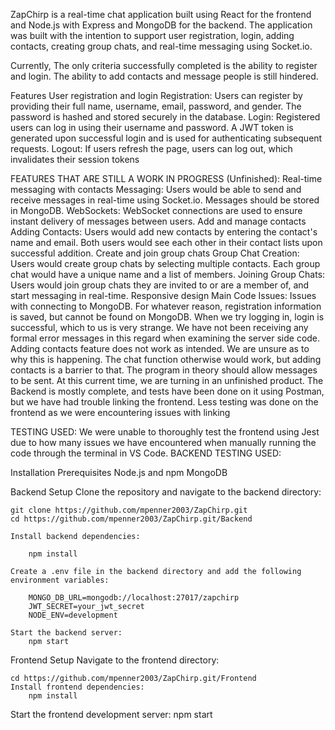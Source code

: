 ZapChirp is a real-time chat application built using React for the frontend and Node.js with Express and MongoDB for the backend. The application was built with the intention to support user registration, login, adding contacts, creating group chats, and real-time messaging using Socket.io.

Currently, The only criteria successfully completed is the ability to register and login.  The ability to add contacts and message people is still hindered.

Features
    User registration and login
        Registration: Users can register by providing their full name, username, email, password, and gender. The password is hashed and stored securely in the database.
        Login: Registered users can log in using their username and password. A JWT token is generated upon successful login and is used for authenticating subsequent requests.
        Logout: If users refresh the page, users can log out, which invalidates their session tokens


FEATURES THAT ARE STILL A WORK IN PROGRESS (Unfinished):
    Real-time messaging with contacts
        Messaging: Users would be able to send and receive messages in real-time using Socket.io. Messages should be stored in MongoDB.
        WebSockets: WebSocket connections are used to ensure instant delivery of messages between users.
    Add and manage contacts
        Adding Contacts: Users would add new contacts by entering the contact's name and email. Both users would see each other in their contact lists upon successful addition.
    Create and join group chats
        Group Chat Creation: Users would create group chats by selecting multiple contacts. Each group chat would have a unique name and a list of members.
        Joining Group Chats: Users would join group chats they are invited to or are a member of, and start messaging in real-time.
    Responsive design
Main Code Issues:
    Issues with connecting to MongoDB.  For whatever reason, registration information is saved, but cannot be found on MongoDB.  When we try logging in, login is successful, which to us is very strange.  We have not been receiving any formal error messages in this regard when examining the server side code.
    Adding contacts feature does not work as intended.  We are unsure as to why this is happening.
    The chat function otherwise would work, but adding contacts is a barrier to that.  The program in theory should allow messages to be sent.
    At this current time, we are turning in an unfinished product.  The Backend is mostly complete, and tests have been done on it using Postman, but we have had trouble linking the frontend. Less testing was done on the frontend as we were encountering issues with linking

TESTING USED:
    We were unable to thoroughly test the frontend using Jest due to how many issues we have encountered when manually running the code through the terminal in VS Code.
BACKEND TESTING USED:


Installation
    Prerequisites
        Node.js and npm
        MongoDB

Backend Setup
    Clone the repository and navigate to the backend directory:

    git clone https://github.com/mpenner2003/ZapChirp.git
    cd https://github.com/mpenner2003/ZapChirp.git/Backend

    Install backend dependencies:

        npm install

    Create a .env file in the backend directory and add the following environment variables:

        MONGO_DB_URL=mongodb://localhost:27017/zapchirp
        JWT_SECRET=your_jwt_secret
        NODE_ENV=development

    Start the backend server:
        npm start

Frontend Setup
    Navigate to the frontend directory:

    cd https://github.com/mpenner2003/ZapChirp.git/Frontend
    Install frontend dependencies:
        npm install

Start the frontend development server:
    npm start
